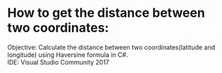 # How to get the distance between two coordinates:
Objective: Calculate the distance between two coordinates(latitude and longitude) using Haversine formula in C#. <br>
IDE: Visual Studio Community 2017
